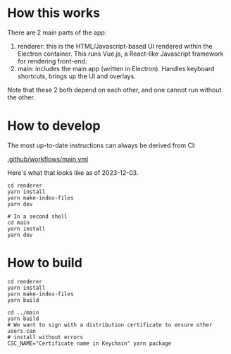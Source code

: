 # How this works

There are 2 main parts of the app:

1. renderer: this is the HTML/Javascript-based UI rendered within the Electron container. This runs Vue.js, a React-like Javascript framework for rendering front-end.
2. main: includes the main app (written in Electron). Handles keyboard shortcuts, brings up the UI and overlays.

Note that these 2 both depend on each other, and one cannot run without the other.

# How to develop

The most up-to-date instructions can always be derived from CI:

[.github/workflows/main.yml](https://github.com/SnosMe/awakened-poe-trade/blob/master/.github/workflows/main.yml)

Here's what that looks like as of 2023-12-03.

```shell
cd renderer
yarn install
yarn make-index-files
yarn dev

# In a second shell
cd main
yarn install
yarn dev
```

# How to build

```shell
cd renderer
yarn install
yarn make-index-files
yarn build

cd ../main
yarn build
# We want to sign with a distribution certificate to ensure other users can
# install without errors
CSC_NAME="Certificate name in Keychain" yarn package
```
